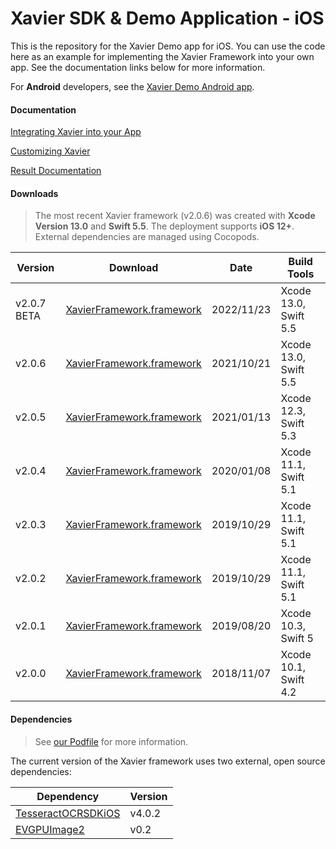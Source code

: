 # Xavier SDK & Demo Application - iOS

This is the repository for the Xavier Demo app for iOS. You can use the code here as an example for implementing the Xavier Framework into your own app.
See the documentation links below for more information.

For **Android** developers, see the [Xavier Demo Android app](https://github.com/BlackSharkTech/xavier-demo-android).

#### Documentation

[Integrating Xavier into your App](./documentation/integration.md)

[Customizing Xavier](./documentation/customization.md)

[Result Documentation](./documentation/result-mapping.md)

#### Downloads
> The most recent Xavier framework (v2.0.6) was created with **Xcode Version 13.0** and **Swift 5.5**. The deployment supports **iOS 12+**. External dependencies are managed using Cocopods.


| Version | Download | Date |Build Tools|
|---------|----------|------|-----------|
| v2.0.7 BETA | [XavierFramework.framework](./downloads/v2.0.7-beta/XavierFramework.framework.zip) | 2022/11/23 |Xcode 13.0, Swift 5.5|
| v2.0.6 | [XavierFramework.framework](./downloads/v2.0.6/XavierFramework.framework.zip) | 2021/10/21 |Xcode 13.0, Swift 5.5|
| v2.0.5 | [XavierFramework.framework](./downloads/v2.0.5/XavierFramework.framework.zip) | 2021/01/13 |Xcode 12.3, Swift 5.3|
| v2.0.4 | [XavierFramework.framework](./downloads/v2.0.4/XavierFramework.framework.zip) | 2020/01/08 |Xcode 11.1, Swift 5.1|
| v2.0.3 | [XavierFramework.framework](./downloads/v2.0.3/XavierFramework.framework.zip) | 2019/10/29 |Xcode 11.1, Swift 5.1|
| v2.0.2 | [XavierFramework.framework](./downloads/v2.0.2/XavierFramework.framework.zip) | 2019/10/29 |Xcode 11.1, Swift 5.1|
| v2.0.1 | [XavierFramework.framework](./downloads/v2.0.1/XavierFramework.framework.zip) | 2019/08/20 |Xcode 10.3, Swift 5|
| v2.0.0 | [XavierFramework.framework](./downloads/v2.0.0/XavierFramework.framework.zip) | 2018/11/07 |Xcode 10.1, Swift 4.2|

#### Dependencies
> See [our Podfile](./XavierDemoiOS/Podfile) for more information.

The current version of the Xavier framework uses two external, open source dependencies:

| Dependency | Version |
|------------|---------|
| [TesseractOCRSDKiOS](https://github.com/msgrizz/TesseractOCRSDKiOS) | v4.0.2 |
| [EVGPUImage2](https://github.com/BradLarson/GPUImage2) | v0.2 |


